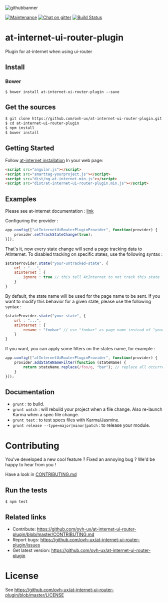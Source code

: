 ![githubbanner](https://user-images.githubusercontent.com/3379410/27423240-3f944bc4-5731-11e7-87bb-3ff603aff8a7.png)

[![Maintenance](https://img.shields.io/maintenance/yes/2017.svg)]() [![Chat on gitter](https://img.shields.io/gitter/room/ovh/ux.svg)](https://gitter.im/ovh/ux) [![Build Status](https://travis-ci.org/ovh-ux/at-internet-ui-router-plugin.svg)](https://travis-ci.org/ovh-ux/at-internet-ui-router-plugin)

# at-internet-ui-router-plugin

Plugin for at-internet when using ui-router

## Install

### Bower

```
$ bower install at-internet-ui-router-plugin --save
```


## Get the sources

```bash
$ git clone https://github.com/ovh-ux/at-internet-ui-router-plugin.git
$ cd at-internet-ui-router-plugin
$ npm install
$ bower install
```

## Getting Started

Follow [at-internet installation](https://github.com/ovh-ux/ng-at-internet/blob/master/README.md)
In your web page:

```html
<script src="angular.js"></script>
<script src="smarttag-yourproject.js"></script>
<script src="dist/ng-at-internet.min.js"></script>
<script src="dist/at-internet-ui-router-plugin.min.js"></script>
```

## Examples

Please see at-internet documentation :
[link](https://github.com/ovh-ux/ng-at-internet/blob/master/README.md)

Configuring the provider :

```javascript
app.config(["atInternetUiRouterPluginProvider", function(provider) {
    provider.setTrackStateChange(true);
}]);
```

That's it, now every state change will send a page tracking data to AtInternet.
To disabled tracking on specific states, use the following syntax :

```javascript
$stateProvider.state("your-untracked-state", {
    url : "...",
    atInternet : {
        ignore : true // this tell AtInternet to not track this state
    }
}
```

By default, the state name will be used for the page name to be sent. If you want to modify this behavior
for a given state, please use the following syntax :

```javascript
$stateProvider.state("your-state", {
    url : "...",
    atInternet : {
        rename : "foobar" // use "foobar" as page name instead of "your-state"
    }
}
```

If you want, you can apply some filters on the states name, for example :

```javascript
app.config(["atInternetUiRouterPluginProvider", function(provider) {
    provider.addStateNameFilter(function (stateName) {
        return stateName.replace(/foo/g, "bar"); // replace all occurrences of "foo" by "bar" in states name
    }
}]);
```

## Documentation

  - `grunt` : to build.
  - `grunt watch` : will rebuild your project when a file change. Also re-launch Karma when a spec file change.
  - `grunt test` : to test specs files with Karma/Jasmine.
  - `grunt release --type=major|minor|patch` : to release your module.

# Contributing

You've developed a new cool feature ? Fixed an annoying bug ? We'd be happy
to hear from you !

Have a look in [CONTRIBUTING.md](https://github.com/ovh-ux/at-internet-ui-router-plugin/blob/master/CONTRIBUTING.md)

## Run the tests

```
$ npm test
```

## Related links

 * Contribute: https://github.com/ovh-ux/at-internet-ui-router-plugin/blob/master/CONTRIBUTING.md
 * Report bugs: https://github.com/ovh-ux/at-internet-ui-router-plugin/issues
 * Get latest version: https://github.com/ovh-ux/at-internet-ui-router-plugin

# License

See https://github.com/ovh-ux/at-internet-ui-router-plugin/blob/master/LICENSE

